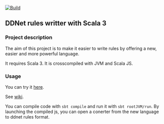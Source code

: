 [![Build](https://github.com/lomination/ddnettools/actions/workflows/build.yaml/badge.svg)](https://github.com/lomination/ddnettools/actions/workflows/build.yaml)

## DDNet rules writter with Scala 3

### Project description

The aim of this project is to make it easier to write rules by offering a new, easier and more powerful language.

It requires Scala 3. It is crosscompiled with JVM and Scala JS.

### Usage

You can try it [here](https://lomination.github.io/ddnettools/).

See [wiki](https://github.com/lomination/ddnettools/wiki).

You can compile code with `sbt compile` and run it with `sbt rootJVM/run`. By launching the compiled js, you can open a conerter from the new language to ddnet rules format.
